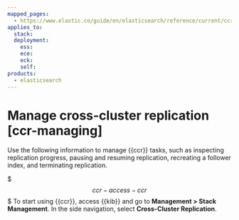 ```yaml
---
mapped_pages:
  - https://www.elastic.co/guide/en/elasticsearch/reference/current/ccr-managing.html
applies_to:
  stack:
  deployment:
    ess:
    ece:
    eck:
    self:
products:
  - elasticsearch
---
```


# Manage cross-cluster replication [ccr-managing]

Use the following information to manage {{ccr}} tasks, such as inspecting replication progress, pausing and resuming replication, recreating a follower index, and terminating replication.

$$$ccr-access-ccr$$$
To start using {{ccr}}, access {{kib}} and go to **Management > Stack Management**. In the side navigation, select **Cross-Cluster Replication**.






